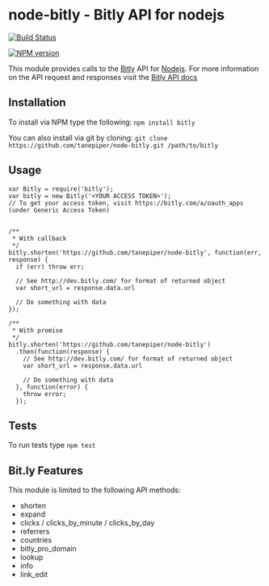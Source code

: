 node-bitly - Bitly API for nodejs
====================

[![Build Status](https://secure.travis-ci.org/tanepiper/node-bitly.png)](http://travis-ci.org/tanepiper/node-bitly)

[![NPM version](https://badge.fury.io/js/bitly.png)](http://badge.fury.io/js/bitly)

This module provides calls to the [Bitly](http://bitly.com) API for [Nodejs](http://nodejs.org).
For more information on the API request and responses visit the [Bitly API docs](http://code.google.com/p/bitly-api/wiki/ApiDocumentation)

Installation
------------
To install via NPM type the following: `npm install bitly`

You can also install via git by cloning: `git clone https://github.com/tanepiper/node-bitly.git /path/to/bitly`

Usage
-----
    var Bitly = require('bitly');
    var bitly = new Bitly('<YOUR ACCESS TOKEN>');
    // To get your access token, visit https://bitly.com/a/oauth_apps (under Generic Access Token)

    
    /**
     * With callback
     */
    bitly.shorten('https://github.com/tanepiper/node-bitly', function(err, response) {
      if (err) throw err;

      // See http://dev.bitly.com/ for format of returned object
      var short_url = response.data.url

      // Do something with data
    });
    
    /**
     * With promise
     */
    bitly.shorten('https://github.com/tanepiper/node-bitly')
      .then(function(response) {
        // See http://dev.bitly.com/ for format of returned object
        var short_url = response.data.url

        // Do something with data
      }, function(error) {
        throw error;
      });

Tests
-----
To run tests type `npm test`

Bit.ly Features
---------------
This module is limited to the following API methods:

* shorten
* expand
* clicks / clicks_by_minute / clicks_by_day
* referrers
* countries
* bitly_pro_domain
* lookup
* info
* link_edit
